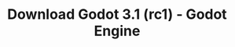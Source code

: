 ---
# Generated by /scripts/js/download_archive_generator !!! do not edit by hand !!!
title: 'Download Godot 3.1 (rc1) - Godot Engine'
type: 'download/archive'
name: '3.1'
flavor: 'rc1'
release_date: '2019-03-08T03:00:00-00:00'
release_notes: '/article/release-candidate-godot-3-1-rc-1/'
links:
  android.apk:
    name: 'android.apk'
    title: 'Android'
    caption: 'Universal APK (ARM64 + ARMv7 + x86_64 + x86)'
    tags:
      - 'APK download'
      - 'ARM64/v7'
      - 'x86 (64 & 32 bit)'
    hosts:
      github_builds:
        regular: 'https://github.com/godotengine/godot-builds/releases/download/3.1-rc1/Godot_v3.1-rc1_android_editor.apk'
        mono: '#'
      github:
        regular: 'https://github.com/godotengine/godot/releases/download/3.1-rc1/Godot_v3.1-rc1_android_editor.apk'
        mono: '#'
  macos.universal:
    name: 'macos.universal'
    title: 'macOS'
    caption: 'Universal (x86_64 + Apple Silicon)'
    tags:
      - 'Intel/Apple Silicon'
      - '64 bit'
    hosts:
      github_builds:
        regular: 'https://github.com/godotengine/godot-builds/releases/download/3.1-rc1/Godot_v3.1-rc1_osx.universal.zip'
        mono: 'https://github.com/godotengine/godot-builds/releases/download/3.1-rc1/Godot_v3.1-rc1_mono_osx.universal.zip'
      github:
        regular: 'https://github.com/godotengine/godot/releases/download/3.1-rc1/Godot_v3.1-rc1_osx.universal.zip'
        mono: 'https://github.com/godotengine/godot/releases/download/3.1-rc1/Godot_v3.1-rc1_mono_osx.universal.zip'
  windows.64:
    name: 'windows.64'
    title: 'Windows'
    caption: 'Standard (x86_64)'
    tags:
      - '64 bit'
    hosts:
      github_builds:
        regular: 'https://github.com/godotengine/godot-builds/releases/download/3.1-rc1/Godot_v3.1-rc1_win64.exe.zip'
        mono: 'https://github.com/godotengine/godot-builds/releases/download/3.1-rc1/Godot_v3.1-rc1_mono_win64.zip'
      github:
        regular: 'https://github.com/godotengine/godot/releases/download/3.1-rc1/Godot_v3.1-rc1_win64.exe.zip'
        mono: 'https://github.com/godotengine/godot/releases/download/3.1-rc1/Godot_v3.1-rc1_mono_win64.zip'
  linux_server.headless.64:
    name: 'linux_server.headless.64'
    title: 'Linux Server'
    caption: 'Headless (x86_64)'
    tags:
      - '64 bit'
      - 'Headless'
    hosts:
      github_builds:
        regular: 'https://github.com/godotengine/godot-builds/releases/download/3.1-rc1/Godot_v3.1-rc1_linux_headless.64.zip'
        mono: 'https://github.com/godotengine/godot-builds/releases/download/3.1-rc1/Godot_v3.1-rc1_mono_linux_headless_64.zip'
      github:
        regular: 'https://github.com/godotengine/godot/releases/download/3.1-rc1/Godot_v3.1-rc1_linux_headless.64.zip'
        mono: 'https://github.com/godotengine/godot/releases/download/3.1-rc1/Godot_v3.1-rc1_mono_linux_headless_64.zip'
  web:
    name: 'web'
    title: 'Web editor'
    caption: ''
    tags:
      - 'Self-hosted'
      - 'Cross-platform'
    hosts:
      github_builds:
        regular: 'https://github.com/godotengine/godot-builds/releases/download/3.1-rc1/Godot_v3.1-rc1_web_editor.zip'
        mono: '#'
      github:
        regular: 'https://github.com/godotengine/godot/releases/download/3.1-rc1/Godot_v3.1-rc1_web_editor.zip'
        mono: '#'
  linux.64:
    name: 'linux.64'
    title: 'Linux'
    caption: 'Standard (x86_64)'
    tags:
      - '64 bit'
    hosts:
      github_builds:
        regular: 'https://github.com/godotengine/godot-builds/releases/download/3.1-rc1/Godot_v3.1-rc1_x11.64.zip'
        mono: 'https://github.com/godotengine/godot-builds/releases/download/3.1-rc1/Godot_v3.1-rc1_mono_x11_64.zip'
      github:
        regular: 'https://github.com/godotengine/godot/releases/download/3.1-rc1/Godot_v3.1-rc1_x11.64.zip'
        mono: 'https://github.com/godotengine/godot/releases/download/3.1-rc1/Godot_v3.1-rc1_mono_x11_64.zip'
  linux.32:
    name: 'linux.32'
    title: 'Linux'
    caption: 'Standard (x86)'
    tags:
      - '32 bit'
    hosts:
      github_builds:
        regular: 'https://github.com/godotengine/godot-builds/releases/download/3.1-rc1/Godot_v3.1-rc1_x11.32.zip'
        mono: 'https://github.com/godotengine/godot-builds/releases/download/3.1-rc1/Godot_v3.1-rc1_mono_x11_32.zip'
      github:
        regular: 'https://github.com/godotengine/godot/releases/download/3.1-rc1/Godot_v3.1-rc1_x11.32.zip'
        mono: 'https://github.com/godotengine/godot/releases/download/3.1-rc1/Godot_v3.1-rc1_mono_x11_32.zip'
  windows.32:
    name: 'windows.32'
    title: 'Windows'
    caption: 'Standard (x86)'
    tags:
      - '32 bit'
    hosts:
      github_builds:
        regular: 'https://github.com/godotengine/godot-builds/releases/download/3.1-rc1/Godot_v3.1-rc1_win32.exe.zip'
        mono: 'https://github.com/godotengine/godot-builds/releases/download/3.1-rc1/Godot_v3.1-rc1_mono_win32.zip'
      github:
        regular: 'https://github.com/godotengine/godot/releases/download/3.1-rc1/Godot_v3.1-rc1_win32.exe.zip'
        mono: 'https://github.com/godotengine/godot/releases/download/3.1-rc1/Godot_v3.1-rc1_mono_win32.zip'
  linux_server.64:
    name: 'linux_server.64'
    title: 'Linux Server'
    caption: 'Standard (x86_64)'
    tags:
      - '64 bit'
    hosts:
      github_builds:
        regular: 'https://github.com/godotengine/godot-builds/releases/download/3.1-rc1/Godot_v3.1-rc1_linux_server.64.zip'
        mono: 'https://github.com/godotengine/godot-builds/releases/download/3.1-rc1/Godot_v3.1-rc1_mono_linux_server_64.zip'
      github:
        regular: 'https://github.com/godotengine/godot/releases/download/3.1-rc1/Godot_v3.1-rc1_linux_server.64.zip'
        mono: 'https://github.com/godotengine/godot/releases/download/3.1-rc1/Godot_v3.1-rc1_mono_linux_server_64.zip'
  aar_library:
    name: 'aar_library'
    title: 'AAR library'
    caption: ''
    tags:
      - 'Android plugins'
      - 'Java'
      - 'Kotlin'
    hosts:
      github_builds:
        regular: 'https://github.com/godotengine/godot-builds/releases/download/3.1-rc1/godot-lib.3.1.rc1.release.aar'
        mono: 'https://github.com/godotengine/godot-builds/releases/download/3.1-rc1/godot-lib.3.1.rc1.mono.release.aar'
      github:
        regular: 'https://github.com/godotengine/godot/releases/download/3.1-rc1/godot-lib.3.1.rc1.release.aar'
        mono: 'https://github.com/godotengine/godot/releases/download/3.1-rc1/godot-lib.3.1.rc1.mono.release.aar'
  templates:
    name: 'templates'
    title: 'Export templates'
    caption: ''
    tags:
      - 'Used to export your games to all supported platforms'
    hosts:
      github_builds:
        regular: 'https://github.com/godotengine/godot-builds/releases/download/3.1-rc1/Godot_v3.1-rc1_export_templates.tpz'
        mono: 'https://github.com/godotengine/godot-builds/releases/download/3.1-rc1/Godot_v3.1-rc1_mono_export_templates.tpz'
      github:
        regular: 'https://github.com/godotengine/godot/releases/download/3.1-rc1/Godot_v3.1-rc1_export_templates.tpz'
        mono: 'https://github.com/godotengine/godot/releases/download/3.1-rc1/Godot_v3.1-rc1_mono_export_templates.tpz'
primaryPlatforms:
  - 'android.apk'
  - 'macos.universal'
  - 'windows.64'
  - 'linux_server.headless.64'
  - 'web'
  - 'templates'
---